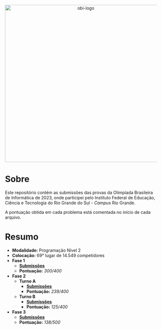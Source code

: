 <p align="center">
    <picture>
        <source media="(prefers-color-scheme: dark)" srcset="https://olimpiada.ic.unicamp.br/static/extras/misc/logo-obi2023.svg">
        <source media="(prefers-color-scheme: light)" srcset="https://olimpiada.ic.unicamp.br/static/extras/misc/logo-obi2023-preto.svg">
        <img src="https://olimpiada.ic.unicamp.br/static/extras/misc/logo-obi2023-preto.svg" width="520" alt="obi-logo">
    </picture>
</p>

# Sobre

Este repositório contém as submissões das provas da Olimpíada Brasileira de Informática de 2023, onde participei pelo Instituto Federal de Educação, Ciência e Tecnologia do Rio Grande do Sul - _Campus_ Rio Grande. 

A pontuação obtida em cada problema está comentada no início de cada arquivo.

# Resumo

- **Modalidade:** Programação Nível 2
- **Colocação:** 69° lugar de 14.549 competidores
- **Fase 1**
    - [**Submissões**](Fase%201)
    - **Pontuação:** _300/400_
- **Fase 2**
    - **Turno A**
        - [**Submissões**](Fase%202/Turno%20A)
        - **Pontuação:** _239/400_
    - **Turno B**
        - [**Submissões**](Fase%202/Turno%20B)
        - **Pontuação:** _125/400_
- **Fase 3**
    - [**Submissões**](Fase%203)
    - **Pontuação:** _138/500_
